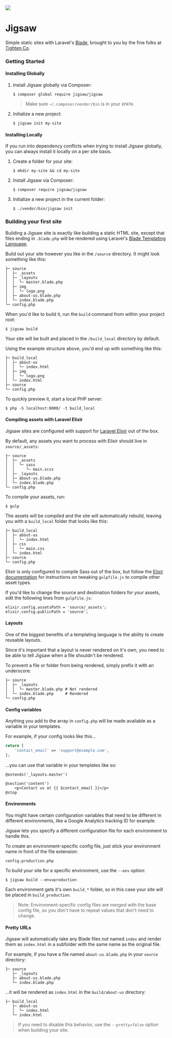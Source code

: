 ![](https://raw.githubusercontent.com/tightenco/jigsaw/master/logo.png)

# Jigsaw

Simple static sites with Laravel's [Blade](http://laravel.com/docs/5.0/templates), brought to you by the fine folks at [Tighten Co](http://tighten.co).

### Getting Started

#### Installing Globally

1. Install Jigsaw globally via Composer:
  
    `$ composer global require jigsaw/jigsaw`

    > Make sure `~/.composer/vendor/bin` is in your `$PATH`.


2. Initialize a new project:

    `$ jigsaw init my-site`

#### Installing Locally

If you run into dependency conflicts when trying to install Jigsaw globally, you can always install it locally on a per site basis.

1. Create a folder for your site:

    `$ mkdir my-site && cd my-site`

2. Install Jigsaw via Composer:
  
    `$ composer require jigsaw/jigsaw`

3. Initialize a new project in the current folder:

    `$ ./vendor/bin/jigsaw init`


### Building your first site

Building a Jigsaw site is exactly like building a static HTML site, except that files ending in `.blade.php` will be rendered using Laravel's [Blade Templating Language](http://laravel.com/docs/5.0/templates).

Build out your site however you like in the `/source` directory. It might look something like this:

```
├─ source
│  ├─ _assets
│  ├─ _layouts
│  │  └─ master.blade.php
│  ├─ img
│  │  └─ logo.png
│  ├─ about-us.blade.php
│  └─ index.blade.php
└─ config.php
```

When you'd like to build it, run the `build` command from within your project root:

`$ jigsaw build`

Your site will be built and placed in the `/build_local` directory by default.

Using the example structure above, you'd end up with something like this:

```
├─ build_local
│  ├─ about-us
│  │  └─ index.html
│  ├─ img
│  │  └─ logo.png
│  └─ index.html
├─ source
└─ config.php
```

To quickly preview it, start a local PHP server:

`$ php -S localhost:8000/ -t build_local`

#### Compiling assets with Laravel Elixir

Jigsaw sites are configured with support for [Laravel Elixir](http://laravel.com/docs/elixir) out of the box.

By default, any assets you want to process with Elixir should live in `source/_assets`:

```
├─ source
│  ├─ _assets
│  │  └─ sass
│  │     └─ main.scss
│  ├─ _layouts
│  ├─ about-us.blade.php
│  └─ index.blade.php
└─ config.php
```

To compile your assets, run:

`$ gulp`

The assets will be compiled and the site will automatically rebuild, leaving you with a `build_local` folder that looks like this:

```
├─ build_local
│  ├─ about-us
│  │  └─ index.html
│  ├─ css
│  │  └─ main.css
│  └─ index.html
├─ source
└─ config.php
```

Elixir is only configured to compile Sass out of the box, but follow the [Elixir documentation](http://laravel.com/docs/elixir) for instructions on tweaking `gulpfile.js` to compile other asset types.

If you'd like to change the source and destination folders for your assets, edit the following lines from `gulpfile.js`:

```
elixir.config.assetsPath = 'source/_assets';
elixir.config.publicPath = 'source';
```

#### Layouts

One of the biggest benefits of a templating language is the ability to create reusable layouts.

Since it's important that a layout is never rendered on it's own, you need to be able to tell Jigsaw when a file shouldn't be rendered.

To prevent a file or folder from being rendered, simply prefix it with an underscore:

```
├─ source
│  ├─ _layouts
│  │  └─ master.blade.php # Not rendered
│  └─ index.blade.php     # Rendered
└─ config.php
```

#### Config variables

Anything you add to the array in `config.php` will be made available as a variable in your templates.

For example, if your config looks like this...

```php
return [
    'contact_email' => 'support@example.com',
];
```

...you can use that variable in your templates like so:

```
@extends('_layouts.master')

@section('content')
    <p>Contact us at {{ $contact_email }}</p>
@stop
```

#### Environments

You might have certain configuration variables that need to be different in different environments, like a Google Analytics tracking ID for example.

Jigsaw lets you specify a different configuration file for each environment to handle this.

To create an environment-specific config file, just stick your environment name in front of the file extension:

`config.production.php`

To build your site for a specific environment, use the `--env` option:

`$ jigsaw build --env=production`

Each environment gets it's own `build_*` folder, so in this case your site will be placed in `build_production`.

> Note: Environment-specific config files are _merged_ with the base config file, so you don't have to repeat values that don't need to change.

#### Pretty URLs

Jigsaw will automatically take any Blade files _not_ named `index` and render them as `index.html` in a subfolder with the same name as the original file.

For example, if you have a file named `about-us.blade.php` in your `source` directory:

```
├─ source
   ├─ _layouts
   ├─ about-us.blade.php
   └─ index.blade.php
```

...it will be rendered as `index.html` in the `build/about-us` directory:

```
├─ build_local
   ├─ about-us
   │  └─ index.html 
   └─ index.html
```

> If you need to disable this behavior, use the `--pretty=false` option when building your site.
